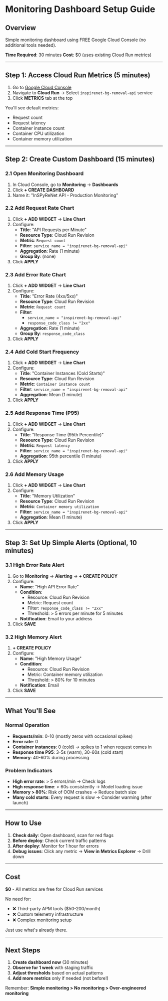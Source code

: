 # Monitoring Dashboard Setup Guide

## Overview
Simple monitoring dashboard using FREE Google Cloud Console (no additional tools needed).

**Time Required**: 30 minutes
**Cost**: $0 (uses existing Cloud Run metrics)

---

## Step 1: Access Cloud Run Metrics (5 minutes)

1. Go to [Google Cloud Console](https://console.cloud.google.com)
2. Navigate to **Cloud Run** → Select `inspirenet-bg-removal-api` service
3. Click **METRICS** tab at the top

You'll see default metrics:
- Request count
- Request latency
- Container instance count
- Container CPU utilization
- Container memory utilization

---

## Step 2: Create Custom Dashboard (15 minutes)

### 2.1 Open Monitoring Dashboard

1. In Cloud Console, go to **Monitoring** → **Dashboards**
2. Click **+ CREATE DASHBOARD**
3. Name it: "InSPyReNet API - Production Monitoring"

### 2.2 Add Request Rate Chart

1. Click **+ ADD WIDGET** → **Line Chart**
2. Configure:
   - **Title**: "API Requests per Minute"
   - **Resource Type**: Cloud Run Revision
   - **Metric**: `Request count`
   - **Filter**: `service_name = "inspirenet-bg-removal-api"`
   - **Aggregation**: Rate (1 minute)
   - **Group By**: (none)
3. Click **APPLY**

### 2.3 Add Error Rate Chart

1. Click **+ ADD WIDGET** → **Line Chart**
2. Configure:
   - **Title**: "Error Rate (4xx/5xx)"
   - **Resource Type**: Cloud Run Revision
   - **Metric**: `Request count`
   - **Filter**:
     - `service_name = "inspirenet-bg-removal-api"`
     - `response_code_class != "2xx"`
   - **Aggregation**: Rate (1 minute)
   - **Group By**: `response_code_class`
3. Click **APPLY**

### 2.4 Add Cold Start Frequency

1. Click **+ ADD WIDGET** → **Line Chart**
2. Configure:
   - **Title**: "Container Instances (Cold Starts)"
   - **Resource Type**: Cloud Run Revision
   - **Metric**: `Container instance count`
   - **Filter**: `service_name = "inspirenet-bg-removal-api"`
   - **Aggregation**: Mean (1 minute)
3. Click **APPLY**

### 2.5 Add Response Time (P95)

1. Click **+ ADD WIDGET** → **Line Chart**
2. Configure:
   - **Title**: "Response Time (95th Percentile)"
   - **Resource Type**: Cloud Run Revision
   - **Metric**: `Request latency`
   - **Filter**: `service_name = "inspirenet-bg-removal-api"`
   - **Aggregation**: 95th percentile (1 minute)
3. Click **APPLY**

### 2.6 Add Memory Usage

1. Click **+ ADD WIDGET** → **Line Chart**
2. Configure:
   - **Title**: "Memory Utilization"
   - **Resource Type**: Cloud Run Revision
   - **Metric**: `Container memory utilization`
   - **Filter**: `service_name = "inspirenet-bg-removal-api"`
   - **Aggregation**: Mean (1 minute)
3. Click **APPLY**

---

## Step 3: Set Up Simple Alerts (Optional, 10 minutes)

### 3.1 High Error Rate Alert

1. Go to **Monitoring** → **Alerting** → **+ CREATE POLICY**
2. Configure:
   - **Name**: "High API Error Rate"
   - **Condition**:
     - Resource: Cloud Run Revision
     - Metric: Request count
     - Filter: `response_code_class != "2xx"`
     - Threshold: > 5 errors per minute for 5 minutes
   - **Notification**: Email to your address
3. Click **SAVE**

### 3.2 High Memory Alert

1. **+ CREATE POLICY**
2. Configure:
   - **Name**: "High Memory Usage"
   - **Condition**:
     - Resource: Cloud Run Revision
     - Metric: Container memory utilization
     - Threshold: > 80% for 10 minutes
   - **Notification**: Email
3. Click **SAVE**

---

## What You'll See

### Normal Operation
- **Requests/min**: 0-10 (mostly zeros with occasional spikes)
- **Error rate**: 0
- **Container instances**: 0 (cold) → spikes to 1 when request comes in
- **Response time P95**: 3-5s (warm), 30-60s (cold start)
- **Memory**: 40-60% during processing

### Problem Indicators
- **High error rate**: > 5 errors/min → Check logs
- **High response time**: > 60s consistently → Model loading issue
- **Memory > 80%**: Risk of OOM crashes → Reduce batch size
- **Many cold starts**: Every request is slow → Consider warming (after launch)

---

## How to Use

1. **Check daily**: Open dashboard, scan for red flags
2. **Before deploy**: Check current traffic patterns
3. **After deploy**: Monitor for 1 hour for errors
4. **Debug issues**: Click any metric → **View in Metrics Explorer** → Drill down

---

## Cost

**$0** - All metrics are free for Cloud Run services

No need for:
- ❌ Third-party APM tools ($50-200/month)
- ❌ Custom telemetry infrastructure
- ❌ Complex monitoring setup

Just use what's already there.

---

## Next Steps

1. **Create dashboard now** (30 minutes)
2. **Observe for 1 week** with staging traffic
3. **Adjust thresholds** based on actual patterns
4. **Add more metrics** only if needed (not before!)

Remember: **Simple monitoring > No monitoring > Over-engineered monitoring**
